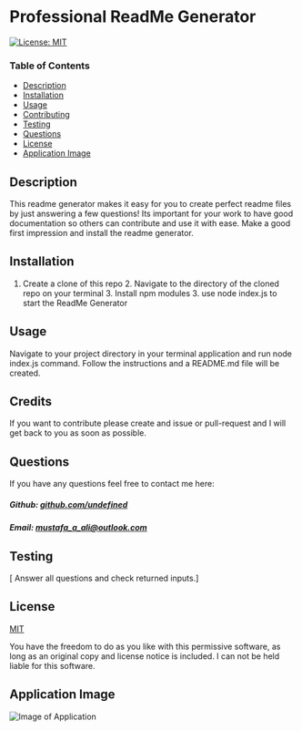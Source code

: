 # Professional ReadMe Generator

[![License: MIT](https://img.shields.io/badge/License-MIT-yellow.svg)](https://opensource.org/licenses/MIT)

### Table of Contents

- [Description](#description)
- [Installation](#installation)
- [Usage](#usage)
- [Contributing](#contributing)
- [Testing](#testing)
- [Questions](#questions)
- [License](#license)
- [Application Image](#application-image)

## Description

This readme generator makes it easy for you to create perfect readme files by just answering a few questions! Its important for your work to have good documentation so others can contribute and use it with ease. Make a good first impression and install the readme generator.

## Installation

1. Create a clone of this repo 2. Navigate to the directory of the cloned repo on your terminal 3. Install npm modules 3. use node index.js to start the ReadMe Generator

## Usage

Navigate to your project directory in your terminal application and run node index.js command. Follow the instructions and a README.md file will be created.

## Credits

If you want to contribute please create and issue or pull-request and I will get back to you as soon as possible.

## Questions

If you have any questions feel free to contact me here:

 ##### Github: [github.com/undefined](https://github.com/undefined)

 ##### Email: [mustafa_a_ali@outlook.com](mailto:mustafa_a_ali@outlook.com?subject=[GitHub])

## Testing

[  Answer all questions and check returned inputs.]

## License

[MIT](https://opensource.org/licenses/MIT)

You have the freedom to do as you like with this permissive software, as long as an original copy and license notice is included. I can not be held liable for this software.

## Application Image

 ![Image of Application](https://github.com/your-repository/)